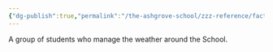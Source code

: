 ```yaml
---
{"dg-publish":true,"permalink":"/the-ashgrove-school/zzz-reference/factions-clubs/weather-wizards/"}
---
```


A group of students who manage the weather around the School.